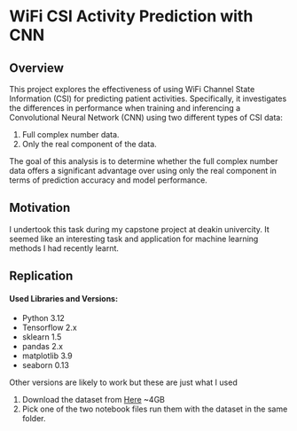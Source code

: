 # WiFi CSI Activity Prediction with CNN
## Overview

This project explores the effectiveness of using WiFi Channel State Information (CSI) for predicting patient activities. Specifically, it investigates the differences in performance when training and inferencing a Convolutional Neural Network (CNN) using two different types of CSI data:

1. Full complex number data.
2. Only the real component of the data.

The goal of this analysis is to determine whether the full complex number data offers a significant advantage over using only the real component in terms of prediction accuracy and model performance.

## Motivation
I undertook this task during my capstone project at deakin univercity. It seemed like an interesting task and application for machine learning methods I had recently learnt.


## Replication
#### Used Libraries and Versions:
* Python 3.12
* Tensorflow 2.x
* sklearn 1.5
* pandas 2.x
* matplotlib 3.9
* seaborn 0.13

Other versions are likely to work but these are just what I used


1. Download the dataset from [Here](https://drive.google.com/file/d/18y3NSijQwISNWvKji2s-9odgW2ws3kPr/view?usp=drive_link) ~4GB
2. Pick one of the two notebook files run them with the dataset in the same folder.
